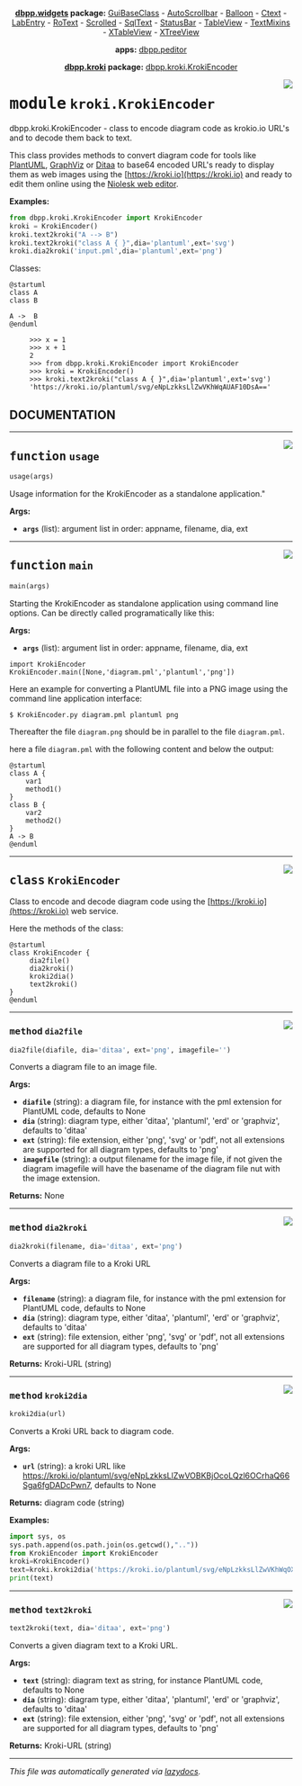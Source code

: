 <center>

**[dbpp.widgets](dbpp.widgets.md) package:** 
[GuiBaseClass](dbpp.widgets.GuiBaseClass.md) -
[AutoScrollbar](dbpp.widgets.AutoScrollbar.md) -
[Balloon](dbpp.widgets.Balloon.md) -
[Ctext](dbpp.widgets.Ctext.md) -
[LabEntry](dbpp.widgets.LabEntry.md) -
[RoText](dbpp.widgets.RoText.md) -
[Scrolled](dbpp.widgets.Scrolled.md) -
[SqlText](dbpp.widgets.SqlText.md) -
[StatusBar](dbpp.widgets.StatusBar.md) -
[TableView](dbpp.widgets.TableView.md) -
[TextMixins](dbpp.widgets.TextMixins.md) -
[XTableView](dbpp.widgets.XTableView.md) -
[XTreeView](dbpp.widgets.XTreeView.md) 

**apps:** [dbpp.peditor](dbpp.peditor.PumlEditor.md)

**[dbpp.kroki](dbpp.kroki.md) package:** 
[dbpp.kroki.KrokiEncoder](dbpp.kroki.KrokiEncoder.md)

</center>

<!-- markdownlint-disable -->

<a href="../dbpp/kroki/KrokiEncoder.py#L0"><img align="right" style="float:right;" src="https://img.shields.io/badge/-source-cccccc?style=flat-square" /></a>

# <kbd>module</kbd> `kroki.KrokiEncoder`
dbpp.kroki.KrokiEncoder - class to encode diagram code as krokio.io URL's and to decode   them back to text. 

This class provides methods to convert diagram code for tools like  [PlantUML](https://plantuml.com), [GraphViz](https://www.graphviz.org) or [Ditaa](https://ditaa.sourceforge.net/) to base64 encoded URL's ready to display  them as web images using the [https://kroki.io](https://kroki.io) and ready to edit them online using the [Niolesk web editor](https://niolesk.top/). 



**Examples:**
 

```python
from dbpp.kroki.KrokiEncoder import KrokiEncoder
kroki = KrokiEncoder()
kroki.text2kroki("A --> B")
kroki.text2kroki("class A { }",dia='plantuml',ext='svg')  
kroki.dia2kroki('input.pml',dia='plantuml',ext='png')
```      

Classes: 

```{.kroki echo=false dia=plantuml}
@startuml
class A
class B

A ->  B
@enduml
``` 

```
     >>> x = 1
     >>> x + 1
     2
     >>> from dbpp.kroki.KrokiEncoder import KrokiEncoder
     >>> kroki = KrokiEncoder()
     >>> kroki.text2kroki("class A { }",dia='plantuml',ext='svg')  
     'https://kroki.io/plantuml/svg/eNpLzkksLlZwVKhWqAUAF10DsA=='
```  

## DOCUMENTATION 


---

<a href="../dbpp/kroki/KrokiEncoder.py#L253"><img align="right" style="float:right;" src="https://img.shields.io/badge/-source-cccccc?style=flat-square" /></a>

## <kbd>function</kbd> `usage`

```python
usage(args)
```

Usage information for the KrokiEncoder as a standalone application." 



**Args:**
 
 - <b>`args`</b> (list):  argument list in order: appname, filename, dia, ext 


---

<a href="../dbpp/kroki/KrokiEncoder.py#L264"><img align="right" style="float:right;" src="https://img.shields.io/badge/-source-cccccc?style=flat-square" /></a>

## <kbd>function</kbd> `main`

```python
main(args)
```

Starting the KrokiEncoder as standalone application using command line options. Can  be directly called programatically like this: 



**Args:**
 
 - <b>`args`</b> (list):  argument list in order: appname, filename, dia, ext 

```
import KrokiEncoder
KrokiEncoder.main([None,'diagram.pml','plantuml','png'])
``` 

Here an example for converting a PlantUML file into a PNG image using the command line  application interface: 

```
$ KrokiEncoder.py diagram.pml plantuml png
``` 

Thereafter the file ```diagram.png``` should be in parallel to the file ``diagram.pml``. 

here a file ``diagram.pml`` with the following content and below the output: 

```{.kroki dia=plantuml}
@startuml
class A {
    var1
    method1()
}
class B {
    var2
    method2()
}
A -> B
@enduml
```   


---

<a href="../dbpp/kroki/KrokiEncoder.py#L86"><img align="right" style="float:right;" src="https://img.shields.io/badge/-source-cccccc?style=flat-square" /></a>

## <kbd>class</kbd> `KrokiEncoder`
Class to encode and decode diagram code using the  [https://kroki.io](https://kroki.io) web service. 

Here the methods of the class: 

```{.kroki echo=false dia=plantuml}
@startuml
class KrokiEncoder { 
     dia2file()
     dia2kroki()
     kroki2dia()
     text2kroki()
}
@enduml
```  






---

<a href="../dbpp/kroki/KrokiEncoder.py#L221"><img align="right" style="float:right;" src="https://img.shields.io/badge/-source-cccccc?style=flat-square" /></a>

### <kbd>method</kbd> `dia2file`

```python
dia2file(diafile, dia='ditaa', ext='png', imagefile='')
```

Converts a diagram file to an image file. 



**Args:**
 
 - <b>`diafile`</b> (string):  a diagram file, for instance with the pml extension for   PlantUML code, defaults to None 
 - <b>`dia`</b> (string):  diagram type, either 'ditaa', 'plantuml', 'erd' or 'graphviz',   defaults to 'ditaa' 
 - <b>`ext`</b> (string):  file extension, either 'png', 'svg' or 'pdf', not all extensions are supported for all diagram types,  defaults to 'png' 
 - <b>`imagefile`</b> (string):  a output filename for the image file, if not given the diagram  imagefile will have the basename of the diagram file nut with the image extension. 

**Returns:**
 None 

---

<a href="../dbpp/kroki/KrokiEncoder.py#L120"><img align="right" style="float:right;" src="https://img.shields.io/badge/-source-cccccc?style=flat-square" /></a>

### <kbd>method</kbd> `dia2kroki`

```python
dia2kroki(filename, dia='ditaa', ext='png')
```

Converts a diagram file to a Kroki URL 



**Args:**
 
 - <b>`filename`</b> (string):  a diagram file, for instance with the pml extension for   PlantUML code, defaults to None 
 - <b>`dia`</b> (string):  diagram type, either 'ditaa', 'plantuml', 'erd' or 'graphviz',   defaults to 'ditaa' 
 - <b>`ext`</b> (string):  file extension, either 'png', 'svg' or 'pdf', not all extensions are supported for all diagram types,  defaults to 'png' 

**Returns:**
 Kroki-URL (string) 

---

<a href="../dbpp/kroki/KrokiEncoder.py#L182"><img align="right" style="float:right;" src="https://img.shields.io/badge/-source-cccccc?style=flat-square" /></a>

### <kbd>method</kbd> `kroki2dia`

```python
kroki2dia(url)
```

Converts a Kroki URL back to diagram code. 



**Args:**
 
 - <b>`url`</b> (string):  a kroki URL like https://kroki.io/plantuml/svg/eNpLzkksLlZwVOBKBjOcoLQzl6OCrhaQ66Sga6fgDADcPwn7,  defaults to None 

**Returns:**
 diagram code (string) 



**Examples:**
 

```{.py echo=true}
import sys, os
sys.path.append(os.path.join(os.getcwd(),".."))
from KrokiEncoder import KrokiEncoder
kroki=KrokiEncoder()
text=kroki.kroki2dia('https://kroki.io/plantuml/svg/eNpLzkksLlZwVKhWqOXiSgZznCAcRwVdLQUnAJ-uCKI=')
print(text)
``` 

---

<a href="../dbpp/kroki/KrokiEncoder.py#L152"><img align="right" style="float:right;" src="https://img.shields.io/badge/-source-cccccc?style=flat-square" /></a>

### <kbd>method</kbd> `text2kroki`

```python
text2kroki(text, dia='ditaa', ext='png')
```

Converts a given diagram text to a Kroki URL. 



**Args:**
 
 - <b>`text`</b> (string):  diagram text as string, for instance PlantUML   code, defaults to None 
 - <b>`dia`</b> (string):  diagram type, either 'ditaa', 'plantuml', 'erd' or 'graphviz',   defaults to 'ditaa' 
 - <b>`ext`</b> (string):  file extension, either 'png', 'svg' or 'pdf', not all extensions are supported for all diagram types,  defaults to 'png' 

**Returns:**
 Kroki-URL (string) 






---

_This file was automatically generated via [lazydocs](https://github.com/ml-tooling/lazydocs)._
